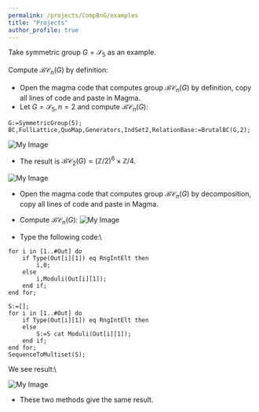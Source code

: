```yaml
---
permalink: /projects/CompBnG/examples
title: "Projects"
author_profile: true
---
```


Take symmetric group $G=\mathcal{S}_5$ as an example.

Compute $\mathcal{BC}_n(G)$ by definition:



* Open the magma code that computes group $\mathcal{BC}_n(G)$ by definition, copy all lines of code and paste in Magma.</li>
* Let $G=\mathcal{S}_5, n=2$ and compute $\mathcal{BC}_n(G)$:
```
G:=SymmetricGroup(5);
BC,FullLattice,QuoMap,Generators,IndSet2,RelationBase:=BrutalBC(G,2);
```
![My Image](http://kaiqi-yang1994.github.io/files/bcn/BnGexamplestep1.png)

* The result is $\mathcal{BC}_2(G)=(\mathbb{Z}/2)^6 \times \mathbb{Z}/4$.

![My Image](http://kaiqi-yang1994.github.io/files/bcn/BnGexamplestep2.png)

* Open the magma code that computes group $\mathcal{BC}_n(G)$ by decomposition, copy all lines of code and paste in Magma.

* Compute $\mathcal{BC}_n(G)$:
![My Image](http://kaiqi-yang1994.github.io/files/bcn/BnGexamplestep3.png)

* Type the following code:\
```
for i in [1..#Out] do
	if Type(Out[i][1]) eq RngIntElt then
		i,0;
	else
		i,Moduli(Out[i][1]);
	end if;
end for;

S:=[];
for i in [1..#Out] do
	if Type(Out[i][1]) eq RngIntElt then
	else
		S:=S cat Moduli(Out[i][1]);
	end if;
end for;
SequenceToMultiset(S);
```
We see result:\

![My Image](http://kaiqi-yang1994.github.io/files/bcn/BnGexamplestep4.jpg)

* These two methods give the same result.

